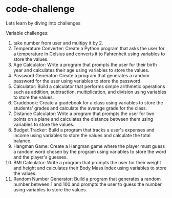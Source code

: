 # code-challenge

Lets learn by diving into challenges

Variable challenges:

1. take number from user and multipy it by 2.
2. Temperature Converter: Create a Python program that asks the user for a temperature in Celsius and converts it to Fahrenheit using variables to store the values.
3. Age Calculator: Write a program that prompts the user for their birth year and calculates their age using variables to store the values.
4. Password Generator: Create a program that generates a random password for the user using variables to store the password.
5. Calculator: Build a calculator that performs simple arithmetic operations such as addition, subtraction, multiplication, and division using variables to store the values.
6. Gradebook: Create a gradebook for a class using variables to store the students' grades and calculate the average grade for the class.
7. Distance Calculator: Write a program that prompts the user for two points on a plane and calculates the distance between them using variables to store the values.
8. Budget Tracker: Build a program that tracks a user's expenses and income using variables to store the values and calculate the total balance.
9. Hangman Game: Create a Hangman game where the player must guess a random word chosen by the program using variables to store the word and the player's guesses.
10. BMI Calculator: Write a program that prompts the user for their weight and height and calculates their Body Mass Index using variables to store the values.
11. Random Number Generator: Build a program that generates a random number between 1 and 100 and prompts the user to guess the number using variables to store the values.
